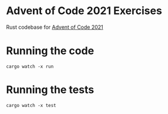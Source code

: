 # Advent of Code 2021 Exercises

Rust codebase for [Advent of Code 2021](https://adventofcode.com/2021)

# Running the code

```
cargo watch -x run
```

# Running the tests

```
cargo watch -x test
```